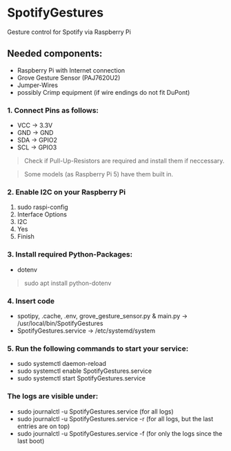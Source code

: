 # SpotifyGestures
Gesture control for Spotify via Raspberry Pi

## Needed components:
- Raspberry Pi with Internet connection
- Grove Gesture Sensor (PAJ7620U2)
- Jumper-Wires
- possibly Crimp equipment (if wire endings do not fit DuPont)

### 1. Connect Pins as follows:
- VCC -> 3.3V
- GND -> GND
- SDA -> GPIO2
- SCL -> GPIO3

> Check if Pull-Up-Resistors are required and install them if neccessary.

> Some models (as Raspberry Pi 5) have them built in.

### 2. Enable I2C on your Raspberry Pi
1. sudo raspi-config
2. Interface Options
3. I2C
4. Yes
5. Finish

### 3. Install required Python-Packages:
- dotenv

> sudo apt install python-dotenv

### 4. Insert code
- spotipy, .cache, .env, grove_gesture_sensor.py & main.py -> /usr/local/bin/SpotifyGestures
- SpotifyGestures.service -> /etc/systemd/system

### 5. Run the following commands to start your service:
- sudo systemctl daemon-reload
- sudo systemctl enable SpotifyGestures.service
- sudo systemctl start SpotifyGestures.service

### The logs are visible under:
- sudo journalctl -u SpotifyGestures.service (for all logs)
- sudo journalctl -u SpotifyGestures.service -r (for all logs, but the last entries are on top)
- sudo journalctl -u SpotifyGestures.service -f (for only the logs since the last boot)
